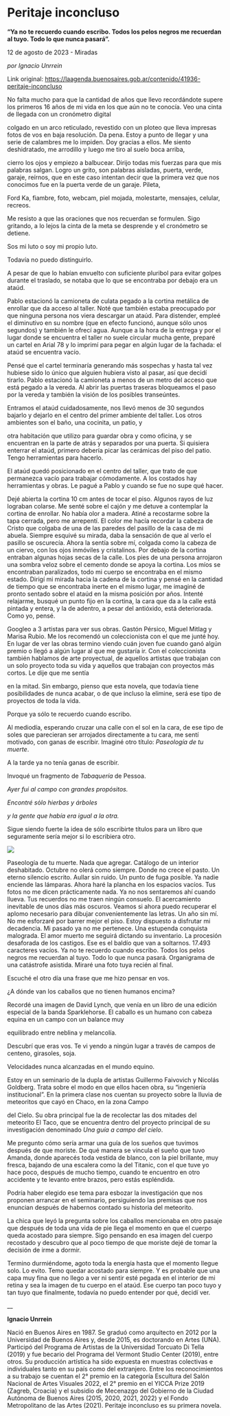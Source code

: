 # Peritaje inconcluso

**“Ya no te recuerdo cuando escribo. Todos los pelos negros me recuerdan al tuyo. Todo lo que nunca pasará”.**

12 de agosto de 2023 - Miradas

_por Ignacio Unrrein_

Link original: https://laagenda.buenosaires.gob.ar/contenido/41936-peritaje-inconcluso



No falta mucho para que la cantidad de años que llevo recordándote supere los primeros 16 años de mi vida en los que aún no te conocía. Veo una cinta de llegada con un cronómetro digital




colgado en un arco reticulado, revestido con un ploteo que lleva impresas fotos de vos en baja resolución. Da pena. Estoy a punto de llegar y una serie de calambres me lo impiden. Doy gracias a ellos. Me siento deshidratado, me arrodillo y luego me tiro al suelo boca arriba,




cierro los ojos y empiezo a balbucear. Dirijo todas mis fuerzas para que mis palabras salgan. Logro un grito, son palabras aisladas, puerta, verde, garaje, reírnos, que en este caso intentan decir que la primera vez que nos conocimos fue en la puerta verde de un garaje. Pileta,




Ford Ka, fiambre, foto, webcam, piel mojada, molestarte, mensajes, celular, recreos.




Me resisto a que las oraciones que nos recuerdan se formulen. Sigo gritando, a lo lejos la cinta de la meta se desprende y el cronómetro se detiene.




Sos mi luto o soy mi propio luto.




Todavía no puedo distinguirlo.




A pesar de que lo habían envuelto con suficiente pluribol para evitar golpes durante el traslado, se notaba que lo que se encontraba por debajo era un ataúd.




Pablo estacionó la camioneta de culata pegado a la cortina metálica de enrollar que da acceso al taller. Noté que también estaba preocupado por que ninguna persona nos viera descargar un ataúd. Para distender, empleé el diminutivo en su nombre (que en efecto funcionó, aunque sólo unos segundos) y también le ofrecí agua. Aunque a la hora de la entrega y por el lugar donde se encuentra el taller no suele circular mucha gente, preparé un cartel en Arial 78 y lo imprimí para pegar en algún lugar de la fachada: el ataúd se encuentra vacío.




Pensé que el cartel terminaría generando más sospechas y hasta tal vez hubiese sido lo único que alguien hubiera visto al pasar, así que decidí tirarlo. Pablo estacionó la camioneta a menos de un metro del acceso que está pegado a la vereda. Al abrir las puertas traseras bloqueamos el paso por la vereda y también la visión de los posibles transeúntes.




Entramos el ataúd cuidadosamente, nos llevó menos de 30 segundos bajarlo y dejarlo en el centro del primer ambiente del taller. Los otros ambientes son el baño, una cocinita, un patio, y




otra habitación que utilizo para guardar obra y como oficina, y se encuentran en la parte de atrás y separados por una puerta. Si quisiera enterrar el ataúd, primero debería picar las cerámicas del piso del patio. Tengo herramientas para hacerlo.




El ataúd quedó posicionado en el centro del taller, que trato de que permanezca vacío para trabajar cómodamente. A los costados hay herramientas y obras. Le pagué a Pablo y cuando se fue no supe qué hacer.




Dejé abierta la cortina 10 cm antes de tocar el piso. Algunos rayos de luz lograban colarse. Me senté sobre el cajón y me detuve a contemplar la cortina de enrollar. No había olor a madera. Atiné a recostarme sobre la tapa cerrada, pero me arrepentí. El color me hacía recordar la cabeza de Cristo que colgaba de una de las paredes del pasillo de la casa de mi abuela. Siempre esquivé su mirada, daba la sensación de que al verlo el pasillo se oscurecía. Ahora la sentía sobre mí, colgada como la cabeza de un ciervo, con los ojos inmóviles y cristalinos. Por debajo de la cortina entraban algunas hojas secas de la calle. Los pies de una persona arrojaron una sombra veloz sobre el cemento donde se apoya la cortina. Los míos se encontraban paralizados, todo mi cuerpo se encontraba en el mismo estado. Dirigí mi mirada hacia la cadena de la cortina y pensé en la cantidad de tiempo que se encontraba inerte en el mismo lugar, me imaginé de pronto sentado sobre el ataúd en la misma posición por años. Intenté relajarme, busqué un punto fijo en la cortina, la cara que da a la calle está pintada y entera, y la de adentro, a pesar del antióxido, está deteriorada. Como yo, pensé.




Googleo a 3 artistas para ver sus obras. Gastón Pérsico, Miguel Mitlag y Marisa Rubio. Me los recomendó un coleccionista con el que me junté hoy. En lugar de ver las obras termino viendo cuán joven fue cuando ganó algún premio o llegó a algún lugar al que me gustaría ir. Con el coleccionista también hablamos de arte proyectual, de aquellos artistas que trabajan con un solo proyecto toda su vida y aquellos que trabajan con proyectos más cortos. Le dije que me sentía




en la mitad. Sin embargo, pienso que esta novela, que todavía tiene posibilidades de nunca acabar, o de que incluso la elimine, será ese tipo de proyectos de toda la vida.




Porque ya sólo te recuerdo cuando escribo.




Al mediodía, esperando cruzar una calle con el sol en la cara, de ese tipo de soles que parecieran ser arrojados directamente a tu cara, me sentí motivado, con ganas de escribir. Imaginé otro título: *Paseología de tu muerte*.




A la tarde ya no tenía ganas de escribir.




Invoqué un fragmento de *Tabaquería* de Pessoa.




*Ayer fui al campo con grandes propósitos.*




*Encontré s*ó*lo hierbas y árboles*




*y la gente que había era igual a la otra.*




Sigue siendo fuerte la idea de sólo escribirte títulos para un libro que seguramente sería mejor si lo escribiera otro.




![](https://cdn.feater.me/files/images/2585285/8f708dc1-3f3a-4cfe-9497-cb77d3c22e0a.jpeg)




Paseología de tu muerte. Nada que agregar. Catálogo de un interior deshabitado. Octubre no olerá como siempre. Donde no crece el pasto. Un eterno silencio escrito. Aullar sin ruido. Un punto de fuga posible. Ya nadie enciende las lámparas. Ahora haré la plancha en los espacios vacíos. Tus fotos no me dicen prácticamente nada. Ya no nos sentaremos ahí cuando llueva. Tus recuerdos no me traen ningún consuelo. El acercamiento inevitable de unos días más oscuros. Veamos si ahora puedo recuperar el aplomo necesario para dibujar convenientemente las letras. Un año sin mí. No me esforzaré por barrer mejor el piso. Estoy dispuesto a disfrutar mi decadencia. Mi pasado ya no me pertenece. Una estupenda conquista malograda. El amor muerto me seguirá dictando su inventario. La procesión desaforada de los castigos. Ese es el baldío que van a soltarnos. 17.493 caracteres vacíos. Ya no te recuerdo cuando escribo. Todos los pelos negros me recuerdan al tuyo. Todo lo que nunca pasará. Organigrama de una catástrofe asistida. Miraré una foto tuya recién al final.




Escuché el otro día una frase que me hizo pensar en vos.




¿A dónde van los caballos que no tienen humanos encima?




Recordé una imagen de David Lynch, que venía en un libro de una edición especial de la banda Sparklehorse. El caballo es un humano con cabeza equina en un campo con un balance muy




equilibrado entre neblina y melancolía.




Descubrí que eras vos. Te vi yendo a ningún lugar a través de campos de centeno, girasoles, soja.




Velocidades nunca alcanzadas en el mundo equino.




Estoy en un seminario de la dupla de artistas Guillermo Faivovich y Nicolás Goldberg. Trata sobre el modo en que ellos hacen obra, su “ingeniería institucional”. En la primera clase nos cuentan su proyecto sobre la lluvia de meteoritos que cayó en Chaco, en la zona Campo




del Cielo. Su obra principal fue la de recolectar las dos mitades del meteorito El Taco, que se encuentra dentro del proyecto principal de su investigación denominado *Una guía a campo del cielo*.




Me pregunto cómo sería armar una guía de los sueños que tuvimos después de que moriste. De qué manera se vincula el sueño que tuvo Amanda, donde aparecés toda vestida de blanco, con la piel brillante, muy fresca, bajando de una escalera como la del Titanic, con el que tuve yo hace poco, después de mucho tiempo, cuando te encuentro en otro accidente y te levanto entre brazos, pero estás espléndida.




Podría haber elegido ese tema para esbozar la investigación que nos proponen arrancar en el seminario, persiguiendo las premisas que nos enuncian después de habernos contado su historia del meteorito.




La chica que leyó la pregunta sobre los caballos mencionaba en otro pasaje que después de toda una vida de pie llega el momento en que el cuerpo queda acostado para siempre. Sigo pensando en esa imagen del cuerpo recostado y descubro que al poco tiempo de que moriste dejé de tomar la decisión de irme a dormir.




Termino durmiéndome, agoto toda la energía hasta que el momento llegue solo. Lo evito. Temo quedar acostado para siempre. Y es probable que una capa muy fina que no llego a ver ni sentir esté pegada en el interior de mi retina y sea la imagen de tu cuerpo en el ataúd. Ese cuerpo tan poco tuyo y tan tuyo que finalmente, todavía no puedo entender por qué, decidí ver.




\_\_




**Ignacio Unrrein**




Nació en Buenos Aires en 1987. Se graduó como arquitecto en 2012 por la Universidad de Buenos Aires y, desde 2015, es doctorando en Artes (UNA). Participó del Programa de Artistas de la Universidad Torcuato Di Tella (2019) y fue becario del Programa del Vermont Studio Center (2019), entre otros. Su producción artística ha sido expuesta en muestras colectivas e individuales tanto en su país como del extranjero. Entre los reconocimientos a su trabajo se cuentan el 2° premio en la categoría Escultura del Salón Nacional de Artes Visuales 2022, el 2° premio en el YICCA Prize 2019 (Zagreb, Croacia) y el subsidio de Mecenazgo del Gobierno de la Ciudad Autónoma de Buenos Aires (2015, 2020, 2021, 2022) y el Fondo Metropolitano de las Artes (2021). Peritaje inconcluso es su primera novela.



